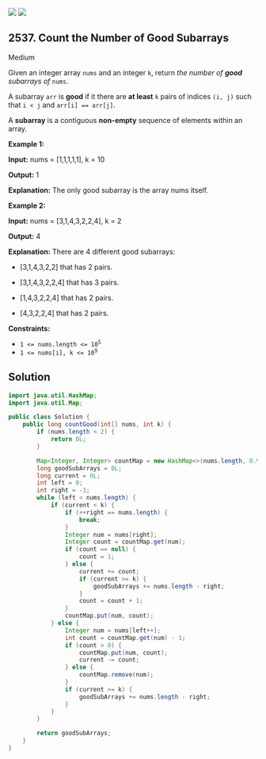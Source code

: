 [![](https://img.shields.io/github/stars/javadev/LeetCode-in-Java?label=Stars&style=flat-square)](https://github.com/javadev/LeetCode-in-Java)
[![](https://img.shields.io/github/forks/javadev/LeetCode-in-Java?label=Fork%20me%20on%20GitHub%20&style=flat-square)](https://github.com/javadev/LeetCode-in-Java/fork)

## 2537\. Count the Number of Good Subarrays

Medium

Given an integer array `nums` and an integer `k`, return _the number of **good** subarrays of_ `nums`.

A subarray `arr` is **good** if it there are **at least** `k` pairs of indices `(i, j)` such that `i < j` and `arr[i] == arr[j]`.

A **subarray** is a contiguous **non-empty** sequence of elements within an array.

**Example 1:**

**Input:** nums = [1,1,1,1,1], k = 10

**Output:** 1

**Explanation:** The only good subarray is the array nums itself.

**Example 2:**

**Input:** nums = [3,1,4,3,2,2,4], k = 2

**Output:** 4

**Explanation:** There are 4 different good subarrays: 

- \[3,1,4,3,2,2] that has 2 pairs.

- \[3,1,4,3,2,2,4] that has 3 pairs.

- \[1,4,3,2,2,4] that has 2 pairs. 

- \[4,3,2,2,4] that has 2 pairs.

**Constraints:**

*   <code>1 <= nums.length <= 10<sup>5</sup></code>
*   <code>1 <= nums[i], k <= 10<sup>9</sup></code>

## Solution

```java
import java.util.HashMap;
import java.util.Map;

public class Solution {
    public long countGood(int[] nums, int k) {
        if (nums.length < 2) {
            return 0L;
        }

        Map<Integer, Integer> countMap = new HashMap<>(nums.length, 0.99f);
        long goodSubArrays = 0L;
        long current = 0L;
        int left = 0;
        int right = -1;
        while (left < nums.length) {
            if (current < k) {
                if (++right == nums.length) {
                    break;
                }
                Integer num = nums[right];
                Integer count = countMap.get(num);
                if (count == null) {
                    count = 1;
                } else {
                    current += count;
                    if (current >= k) {
                        goodSubArrays += nums.length - right;
                    }
                    count = count + 1;
                }
                countMap.put(num, count);
            } else {
                Integer num = nums[left++];
                int count = countMap.get(num) - 1;
                if (count > 0) {
                    countMap.put(num, count);
                    current -= count;
                } else {
                    countMap.remove(num);
                }
                if (current >= k) {
                    goodSubArrays += nums.length - right;
                }
            }
        }

        return goodSubArrays;
    }
}
```